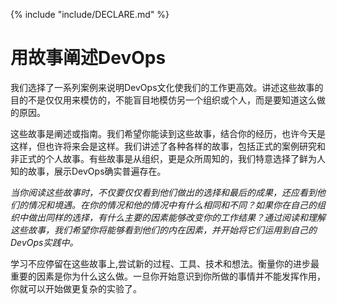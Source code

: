 {% include "include/DECLARE.md" %}

# 用故事阐述DevOps

我们选择了一系列案例来说明DevOps文化使我们的工作更高效。讲述这些故事的目的不是仅仅用来模仿的，不能盲目地模仿另一个组织或个人，而是要知道这么做的原因。

这些故事是阐述或指南。我们希望你能读到这些故事，结合你的经历，也许今天是这样，但也许将来会是这样。我们讲述了各种各样的故事，包括正式的案例研究和非正式的个人故事。有些故事是从组织，更是众所周知的，我们特意选择了鲜为人知的故事，展示DevOps确实普遍存在。

*当你阅读这些故事时，不仅要仅仅看到他们做出的选择和最后的成果，还应看到他们的情况和境遇。在你的情况和他的情况中有什么相同和不同？如果你在自己的组织中做出同样的选择，有什么主要的因素能够改变你的工作结果？通过阅读和理解这些故事，我们希望你将能够看到他们的内在因素，并开始将它们运用到自己的DevOps实践中。*

学习不应停留在这些故事上,尝试新的过程、工具、技术和想法。衡量你的进步最重要的因素是你为什么这么做。一旦你开始意识到你所做的事情并不能发挥作用，你就可以开始做更复杂的实验了。
